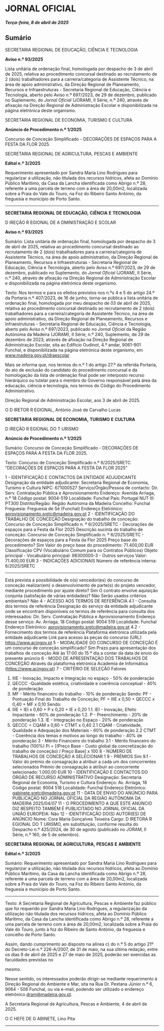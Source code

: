 # JORNAL OFICIAL

##### Terça-feira, 8 de abril de 2025

## **Sumário**

SECRETARIA REGIONAL DE EDUCAÇÃO, CIÊNCIA E TECNOLOGIA

**Aviso n.º 93/2025**

Lista unitária de ordenação final, homologada por despacho de 3 de abril de 2025,
relativa ao procedimento concursal destinado ao recrutamento de 2 (dois)
trabalhadores para a carreira/categoria de Assistente Técnico, na área de apoio
administrativo, da Direção Regional de Planeamento, Recursos e Infraestruturas 
                    - Secretaria Regional de Educação, Ciência e Tecnologia, aberto pelo Aviso
n.º 697/2023, de 29 de dezembro, publicado no Suplemento, do _Jornal Oficial_
(JORAM), II Série, n.º 240, através de afixação na Direção Regional de
Administração Escolar e disponibilizada na página eletrónica deste organismo.

SECRETARIA REGIONAL DE ECONOMIA, TURISMO E CULTURA

**Anúncio de Procedimento n.º 1/2025**

Concurso de Conceção Simplificado - DECORAÇÕES DE ESPAÇOS PARA A FESTA
DA FLOR 2025.

SECRETARIA REGIONAL DE AGRICULTURA, PESCAS E AMBIENTE

**Edital n.º 3/2025**

Requerimento apresentado por Sandra Maria Lino Rodrigues para regularizar a
utilização, não titulada dos recursos hídricos, afeta ao Domínio Público Marítimo, da
Casa da Lancha identificada como Abrigo n.º 28, referente a uma parcela de terreno
com a área de 20,00m2, localizada sobre a Praia do Vale do Touro, na Foz do
Ribeiro Santo António, da freguesia e município de Porto Santo.




---

**SECRETARIA** **REGIONAL** **DE** **EDUCAÇÃO,** **CIÊNCIA** **E** **TECNOLOGIA**


D IREÇÃO R EGIONAL DE A DMINISTRAÇÃO E SCOLAR


**Aviso n.º 93/2025**


Sumário:
Lista unitária de ordenação final, homologada por despacho de 3 de abril de 2025, relativa ao procedimento concursal destinado ao
recrutamento de 2 (dois) trabalhadores para a carreira/categoria de Assistente Técnico, na área de apoio administrativo, da Direção
Regional de Planeamento, Recursos e Infraestruturas - Secretaria Regional de Educação, Ciência e Tecnologia, aberto pelo Aviso
n.º 697/2023, de 29 de dezembro, publicado no Suplemento, do _Jornal Oficial_ (JORAM), II Série, n.º 240, através de afixação na
Direção Regional de Administração Escolar e disponibilizada na página eletrónica deste organismo.

Texto:
Nos termos e para os efeitos previstos nos n.ºs 4 e 5 do artigo 24.º da Portaria n.º 407/2023, de 16 de junho, torna-se
pública a lista unitária de ordenação final, homologada por meu despacho de 03 de abril de 2025, relativa ao procedimento
concursal destinado ao recrutamento de 2 (dois) trabalhadores para a carreira/categoria de Assistente Técnico, na área de
apoio administrativo, da Direção Regional de Planeamento, Recursos e Infraestruturas - Secretaria Regional de Educação,
Ciência e Tecnologia, aberto pelo Aviso n.º 697/2023, publicado no _Jornal Oficial_ da Região Autónoma da Madeira
(JORAM), II Série, n.º 240, Suplemento, de 29 de dezembro de 2023, através de afixação na Direção Regional de
Administração Escolar, sita ao Edifício Oudinot, 4.º andar, 9061-901 Funchal, e disponibilizada na página eletrónica deste
organismo, em www.madeira.gov.pt/draescolar

Mais se informa que, nos termos do n.º 1 do artigo 27.º da referida Portaria, do ato de exclusão do candidato do
procedimento concursal e da homologação da lista de ordenação final pode ser interposto recurso hierárquico ou tutelar para o
membro do Governo responsável pela área da educação, ciência e tecnologia, nos termos do Código do Procedimento
Administrativo.


Direção Regional de Administração Escolar, aos 3 de abril de 2025.


O D IRETOR R EGIONAL, António José de Carvalho Lucas


**SECRETARIA** **REGIONAL** **DE** **ECONOMIA,** **TURISMO** **E** **CULTURA**


D IREÇÃO R EGIONAL DO T URISMO


**Anúncio de Procedimento n.º 1/2025**


Sumário:
Concurso de Conceção Simplificado - DECORAÇÕES DE ESPAÇOS PARA A FESTA DA FLOR 2025.

Texto:
Concurso de Conceção Simplificado n.º 6/2025/SRETC
“DECORAÇÕES DE ESPAÇOS PARA A FESTA DA FLOR 2025”

1 - IDENTIFICAÇÃO E CONTACTOS DA ENTIDADE ADJUDICANTE
Designação da entidade adjudicante: Secretaria Regional de Economia, Turismo e Cultura
NIPC: 671000527
Serviço/Órgão/Pessoa de contacto: Dir. Serv. Contratação Pública e Aprovisionamento
Endereço: Avenida Arriaga, n.º 18
Código postal: 9004-519
Localidade: Funchal
País: Portugal
NUT III: PT300
Distrito/Região: Região Autónoma da Madeira
Concelho: Funchal
Freguesia: Freguesia de Sé (Funchal)
Endereço Eletrónico: aprovisionamento.sretc@madeira.gov.pt
2 - IDENTIFICAÇÃO DO TRABALHO DE CONCEÇÃO
Designação do trabalho de conceção: Concurso de Conceção Simplificado n. º 6/2025/SRETC - Decorações de espaços
para a Festa da Flor 2025
Descrição sucinta do trabalho de conceção: Concurso de Conceção Simplificado n. º 6/2025/SRETC - Decorações de
espaços para a Festa da Flor 2025
Preço base do procedimento? Sim
Valor do preço base do procedimento: 71.400,00 EUR
Classificação CPV (Vocabulário Comum para os Contratos Públicos)
Objeto principal - Vocabulário principal: 98300000-3 - Outros serviços
Valor: 71.400,00 EUR
3 - INDICAÇÕES ADICIONAIS
Número de referência interna: 6/2025/SRETC




---

Está prevista a possibilidade de o(s) vencedor(es) do concurso de conceção realizar(em) o desenvolvimento de parte(s) do
projeto vencedor, mediante procedimento por ajuste direto? Sim
O contrato envolve aquisição conjunta (satisfação de várias entidades)? Não
Serão usados critérios ambientais? Não
4 - ACESSO AOS TERMOS DE REFERÊNCIA
4.1 - Consulta dos termos de referência
Designação do serviço da entidade adjudicante onde se encontram disponíveis os termos de referência para consulta dos
interessados: Dir. Serv. Contratação Pública e Aprovisionamento
Endereço desse serviço: Av. Arriaga, 18
Código postal: 9004 519
Localidade: Funchal
Endereço Eletrónico: aprovisionamento.sretc@madeira.gov.pt
4.2 - Fornecimento dos termos de referência
Plataforma eletrónica utilizada pela entidade adjudicante
Link para acesso às peças do concurso (URL): https://www.acingov.pt
5 - MODALIDADE DO CONCURSO DE CONCEÇÃO
É um concurso de conceção simplificado? Sim
Prazo para apresentação dos trabalhos de conceção
Até às 17:00 do 15 º dia a contar da data de envio do presente anúncio
6 - MODO DE APRESENTAÇÃO DOS TRABALHOS DE CONCEÇÃO
Através da plataforma eletrónica Academia de Informática (https://www.acingov.pt)
7 - CRITÉRIO DE SELEÇÃO
Fatores
1. IIIE - Inovação, Impacto e Integração no espaço - 50% de ponderação
2. QECCC -Qualidade estética, criatividade e coerência conceptual - 40% de ponderação
3. MF - Mérito financeiro do trabalho - 10% de ponderação
Sendo:
PF - Pontuação Final do Trabalho de Conceção;
PF = IIIE x 0,50 + QECCC x 0,40 + MF x 0,10
Sendo:
1. IIIE = IEI x 0,60 + P x 0,20 + IE x 0,20
1.1. IEI - Inovação, Efeito Impactante - 60% de ponderação
1.2. P - Preenchimento - 20% de ponderação
1.3. IE - Integração no Espaço - 20% de ponderação
2. QECCC = CQAM x 0,60 + CTMT x 0,40
2.1 CQAM - Criatividade, Qualidade e Adequação dos Materiais - 60% de ponderação
2.2 CTMT - Coerência dos temas e motivos ao longo do trabalho - 40% de ponderação
3 - Mérito Financeiro do trabalho
3.1 - Mérito financeiro do trabalho (100%)
Pi = [(Preço Base - Custo global da concretização do trabalho de conceção) / Preço Base] x 100
8 - NÚMERO DE TRABALHOS DE CONCEÇÃO A SELECIONAR
1
9 - PRÉMIOS
Sim
9.1 - Valor do prémio de consagração a atribuir a cada um dos concorrentes selecionados
Prémio de consagração a atribuir ao concorrente selecionado: 1.000,00 EUR
10 - IDENTIFICAÇÃO E CONTACTOS DO ÓRGÃO DE RECURSO ADMINISTRATIVO
Designação: Secretaria Regional de Economia, Turismo e Cultura
Endereço: Av. Arriaga, 18
Código postal: 9004 518
Localidade: Funchal
Endereço Eletrónico: gabinete.sretc@madeira.gov.pt
11 - DATA DE ENVIO DO ANÚNCIO PARA PUBLICAÇÃO NO JORNAL OFICIAL DA REGIÃO AUTÓNOMA DA MADEIRA
2025/04/07
11 - O PROCEDIMENTO A QUE ESTE ANÚNCIO DIZ RESPEITO TAMBÉM É PUBLICITADO NO JORNAL OFICIAL DA
UNIÃO EUROPEIA: Não
12 - IDENTIFICAÇÃO DO(S) AUTOR(ES) DE ANÚNCIO
Nome: Cora Maria Gonçalves Teixeira
Cargo: D IRETORA R EGIONAL DO T URISMO, em substituição, conforme resulta do Despacho n.º 425/2024, de 30 de agosto
(publicado no JORAM, II Série, n.º 160, de 5 de setembro).


**SECRETARIA** **REGIONAL** **DE** **AGRICULTURA,** **PESCAS** **E** **AMBIENTE**


**Edital n.º 3/2025**


Sumário:
Requerimento apresentado por Sandra Maria Lino Rodrigues para regularizar a utilização, não titulada dos recursos hídricos, afeta ao
Domínio Público Marítimo, da Casa da Lancha identificada como Abrigo n.º 28, referente a uma parcela de terreno com a área de
20,00m2, localizada sobre a Praia do Vale do Touro, na Foz do Ribeiro Santo António, da freguesia e município de Porto Santo.




---

Texto:
A Secretaria Regional de Agricultura, Pescas e Ambiente faz público que foi requerido por Sandra Maria Lino Rodrigues,
a regularização da utilização não titulada dos recursos hídricos, afeta ao Domínio Público Marítimo, da Casa da Lancha
identificada como Abrigo n.º 28, referente a uma parcela de terreno com a área de 20,00m2, localizada sobre a Praia do Vale
do Touro, junto à foz do Ribeiro de Santo António, da freguesia e concelho de Porto Santo.

Assim, dando cumprimento ao disposto na alínea c) do n.º 5 do artigo 21º do Decreto-Lei n.º 226-A/2007, de 31 de maio,
na sua última redação, entre os dias 9 de abril de 2025 e 27 de maio de 2025, poderão ser exercidas as faculdades previstas no

mesmo.

Nesse sentido, os interessados poderão dirigir-se mediante requerimento à Direção Regional do Ambiente e Mar, sita na
Rua Dr. Pestana Júnior n.º 6, 9064 - 506 Funchal, ou via e-mail, podendo ser utilizado o endereço eletrónico
dram@madeira.gov.pt.


A Secretaria Regional de Agricultura, Pescas e Ambiente, 4 de abril de 2025.

O C HEFE DE G ABINETE, Lino Pita




---

